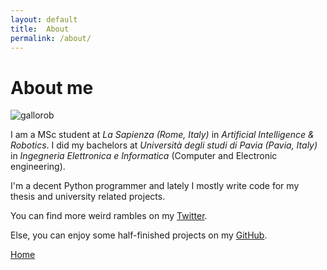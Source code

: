 ```yaml
---
layout: default
title:  About
permalink: /about/
---
```


# About me
![gallorob](https://avatars1.githubusercontent.com/u/32876132?s=460&u=04061a41dc379f3047290ed4621c9ade164f0f5e&v=4)


I am a MSc student at _La Sapienza (Rome, Italy)_ in _Artificial Intelligence & Robotics_. I did my bachelors at _Università degli studi di Pavia (Pavia, Italy)_ in _Ingegneria Elettronica e Informatica_ (Computer and Electronic engineering).

I'm a decent Python programmer and lately I mostly write code for my thesis and university related projects.

You can find more weird rambles on my [Twitter](https://twitter.com/gallorob2).

Else, you can enjoy some half-finished projects on my [GitHub](https://github.com/gallorob).



[Home](README.md)